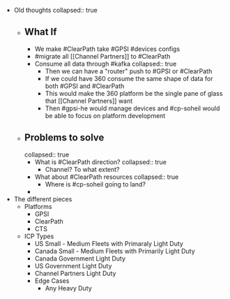 - Old thoughts
  collapsed:: true
	- ## What If
		- We make #ClearPath take #GPSI #devices configs
		- #migrate all [[Channel Partners]] to #ClearPath
		- Consume all data through #kafka
		  collapsed:: true
			- Then we can have a "router" push to #GPSI or #ClearPath
			- If we could have 360 consume the same shape of data for both #GPSI and #ClearPath
			- This would make the 360 platform be the single pane of glass that [[Channel Partners]] want
			- Then #gpsi-he would manage devices and #cp-soheil would be able to focus on platform development
	- ## Problems to solve
	  collapsed:: true
		- What is #ClearPath direction?
		  collapsed:: true
			- Channel? To what extent?
		- What about #ClearPath resources
		  collapsed:: true
			- Where is #cp-soheil going to land?
		-
- The different pieces
	- Platforms
		- GPSI
		- ClearPath
		- CTS
	- ICP Types
		- US Small - Medium Fleets with Primaraly Light Duty
		- Canada Small - Medium Fleets with Primarily  Light Duty
		- Canada Government Light Duty
		- US Government Light Duty
		- Channel Partners Light Duty
		- Edge Cases
			- Any Heavy Duty